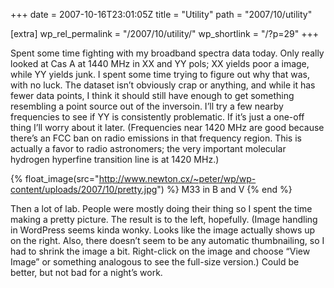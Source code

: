 +++
date = 2007-10-16T23:01:05Z
title = "Utility"
path = "2007/10/utility"

[extra]
wp_rel_permalink = "/2007/10/utility/"
wp_shortlink = "/?p=29"
+++

Spent some time fighting with my broadband spectra data today. Only really
looked at Cas A at 1440 MHz in XX and YY pols; XX yields poor a image, while
YY yields junk. I spent some time trying to figure out why that was, with no
luck. The dataset isn’t obviously crap or anything, and while it has fewer
data points, I think it should still have enough to get something resembling a
point source out of the inversoin. I’ll try a few nearby frequencies to see if
YY is consistently problematic. If it’s just a one-off thing I’ll worry about
it later. (Frequencies near 1420 MHz are good because there’s an FCC ban on
radio emissions in that frequency region. This is actually a favor to radio
astronomers; the very important molecular hydrogen hyperfine transition line
is at 1420 MHz.)

{% float_image(src="http://www.newton.cx/~peter/wp/wp-content/uploads/2007/10/pretty.jpg") %}
M33 in B and V
{% end %}

Then a lot of lab. People were mostly doing their thing so I spent the time
making a pretty picture. The result is to the left, hopefully. (Image handling
in WordPress seems kinda wonky. Looks like the image actually shows up on the
right. Also, there doesn’t seem to be any automatic thumbnailing, so I had to
shrink the image a bit. Right-click on the image and choose “View Image” or
something analogous to see the full-size version.) Could be better, but not
bad for a night’s work.
